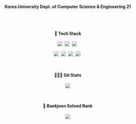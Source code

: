 <br>

<h4 align="center"> Korea University Dept. of Computer Science & Engineering 21 </h4>
<br>

<br>
<h4 align="center"> 🌱 Tech Stack </h4>
<p align="center">
  <img src="https://img.shields.io/badge/TypeScript-005571?style=flat&logo=ts-node&logoColor=white"/></a>&nbsp
  <img src="https://img.shields.io/badge/NodeJS-11B48A?style=flat&logo=Node.js&logoColor=white"/></a>&nbsp
  <img src="https://img.shields.io/badge/Docker-DB3552?style=flat&logo=Docker&logoColor=white"/></a>&nbsp
</p>
<p align="center">
  <img src="https://img.shields.io/badge/MySql-E6B91E?style=flat&logo=MySql&logoColor=white"/></a>&nbsp
  <img src="https://img.shields.io/badge/PostgreSQL-316192?style=flat&logo=postgresql&logoColor=white"/></a>&nbsp
  <img src="https://img.shields.io/badge/MongoDB-3766AB?style=flat&logo=mongodb&logoColor=white"/></a>&nbsp
  <img src="https://img.shields.io/badge/aws-333664?style=flat&logo=amazon-aws&logoColor=white"/></a>&nbsp
</p> 
<br>
<h4 align="center">👨🏻‍💻 Git Stats </h4>
<p align="center">
  <a href="https://github.com/kyeahxx19">
    <img align="center" src="https://github-readme-stats.vercel.app/api?username=kyeahxx19&&hide_title=true&theme=tokyonight" />
  </a>
</p>
<br>
<h4 align="center">🏅 Baekjoon Solved Rank </h4>
<p align="center">
  <a href="https://github.com/kyeahxx19">
    <img align="center" src="http://mazassumnida.wtf/api/generate_badge?boj=kyeahc19" />
  </a>
</p>

